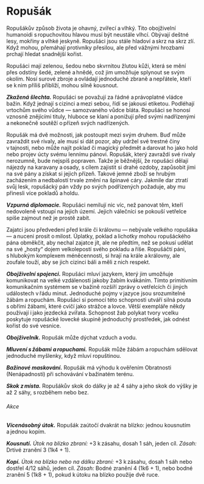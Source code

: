 # Ropušák
  
Ropušákův způsob života je ohavný, zvířecí a vlhký. Tito obojživelní humanoidi s ropuchovitou hlavou musí být neustále vlhcí. Obývají deštné lesy, mokřiny a vlhké jeskyně. Ropušáci jsou stále hladoví a skrz na skrz zlí. Když mohou, přemáhají protivníky přesilou, ale před vážnými hrozbami prchají hledat snadnější kořist.
  
Ropušáci mají zelenou, šedou nebo skvrnitou žlutou kůži, která se mění přes odstíny šedé, zelené a hnědé, což jim umožňuje splynout se svým okolím. Nosí surové zbroje a ovládají jednoduché zbraně a nepřátele, kteří se k nim příliš přiblíží, mohou silně kousnout.
  
***Zkažená šlechta.*** Ropušáci se považují za řádné a právoplatné vládce bažin. Když jednají s cizinci a mezi sebou, řídí se jakousi etiketou. Podléhají vrtochům svého vůdce — samozvaného vůdce bláta. Ropušáci se honosí vznosně znějícími tituly, hluboce se klaní a ponižují před svými nadřízenými a nekonečně soutěží o přízeň svých nadřízených.
  
Ropušák má dvě možnosti, jak postoupit mezi svým druhem. Buď může zavraždit své rivaly, ale musí si dát pozor, aby udržel své trestné činy v tajnosti, nebo může najít poklad či magický předmět a darovat ho jako hold nebo projev úcty svému lennímu pánovi. Ropušák, který zavraždí své rivaly nerozumně, bude nejspíš popraven. Takže je běžnější, že ropušáci dělají nájezdy na karavany a osady, s cílem zajistit si drahé ozdoby, zapůsobit jimi na své pány a získat si jejich přízeň. Takové jemné zboží se hrubým zacházením a nedbalostí trvale změní na špinavé cáry. Jakmile dar ztratí svůj lesk, ropušácký pán vždy po svých podřízených požaduje, aby mu přinesli více pokladů a holdu.
  
***Vzpurná diplomacie.*** Ropušáci nemilují nic víc, než panovat těm, kteří nedovoleně vstoupí na jejich území. Jejich válečníci se pokouší vetřelce spíše zajmout než je prostě zabít.
  
Zajatci jsou předvedeni před krále či královnu — nebývale velkého ropušáka — a nuceni prosit o milost. Úplatky, poklad a lichotky mohou ropušáckého pána obměkčit, aby nechal zajatce jít, ale ne předtím, než se pokusí udělat na své „hosty“ dojem velkolepostí svého pokladu a říše. Ropušáčtí páni, s hlubokým komplexem méněcennosti, si hrají na krále a královny, ale zoufale touží, aby se jich cizinci báli a měli z nich respekt.
  
***Obojživelní spojenci.*** Ropušáci mluví jazykem, který jim umožňuje komunikovat na velké vzdálenosti jakoby žabím kvákáním. Tímto primitivním komunikačním systémem se v bažině rozšíří zprávy o vetřelcích či jiných událostech v řádu minut. Jednoduché pojmy v jazyce jsou srozumitelné žábám a ropuchám. Ropušáci si pomocí této schopnosti utváří silná pouta s obřími žábami, které cvičí jako strážce a lovce. Větší exempláře někdy používají i jako jezdecká zvířata. Schopnost žab polykat tvory vcelku poskytuje ropušácké lovecké skupině jednoduchý prostředek, jak odnést kořist do své vesnice.

<Monster 
    title="Ropušák"
    subtitle="Střední humanoid (ropušák), neutrální zlo￼"
    armor-class="15 (usňová zbroj, štít)"
    hit-points="11 (2k8 + 2)"
    speed="4 sáhy, plavání 8 sáhů"
    str="12 (+1)"
    dex="12 (+1)"
    con="13 (+1)"
    int="7 (-2)"
    wis="10 (+0)"
    cha="7 (-2)"
    saving-throws=""
    skills="Nenápadnost +3"
    damage-vulnerabilities=""
    damage-resistances=""
    damage-immunities=""
    condition-immunities=""
    senses=" pasivní Vnímání 10"
    languages="ropušákovština"
    challenge="1/4 (50 ZK)"
    >

***Obojživelník.*** Ropušák může dýchat vzduch a vodu.
  
***Mluvení s žábami a ropuchami.*** Ropušák může žábám a ropuchám sdělovat jednoduché myšlenky, když mluví ropuštinou.
  
***Bažinové maskování.*** Ropušák má výhodu k ověřením Obratnosti (Nenápadnosti) při schovávání v bažinatém terénu.
  
***Skok z místa.*** Ropušákův skok do dálky je až 4 sáhy a jeho skok do výšky je až 2 sáhy, s rozběhem nebo bez.
  
###### Akce
  
***Vícenásobný útok.*** Ropušák zaútočí dvakrát na blízko: jednou kousnutím a jednou kopím.
  
***Kousnutí.*** *Útok na blízko zbraní:* +3 k zásahu, dosah 1 sáh, jeden cíl. *Zásah:* Drtivé zranění 3 (1k4 + 1).
  
***Kopí.*** *Útok na blízko nebo na dálku zbraní:* +3 k zásahu, dosah 1 sáh nebo dostřel 4/12 sáhů, jeden cíl. *Zásah:* Bodné zranění 4 (1k6 + 1), nebo bodné zranění 5 (1k8 + 1), pokud k útoku na blízko použije dvě ruce.

</Monster> 
